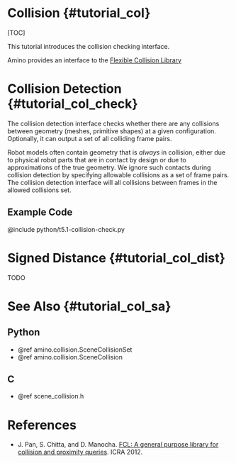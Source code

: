 Collision {#tutorial_col}
=========

[TOC]



This tutorial introduces the collision checking interface.

Amino provides an interface to the [Flexible Collision Library](https://github.com/flexible-collision-library/fcl)

Collision Detection {#tutorial_col_check}
===================

The collision detection interface checks whether there are any
collisions between geometry (meshes, primitive shapes) at a given
configuration.  Optionally, it can output a set of all colliding frame
pairs.

Robot models often contain geometry that is *always* in collision,
either due to physical robot parts that are in contact by design or
due to approximations of the true geometry.  We ignore such contacts
during collision detection by specifying allowable collisions as a set
of frame pairs.  The collision detection interface will all collisions
between frames in the allowed collisions set.

Example Code
------------

@include python/t5.1-collision-check.py

Signed Distance {#tutorial_col_dist}
===============
TODO


See Also {#tutorial_col_sa}
========

## Python
* @ref amino.collision.SceneCollisionSet
* @ref amino.collision.SceneCollision

## C

* @ref scene_collision.h

References
==========


* J. Pan, S. Chitta, and D. Manocha.
  [FCL: A general purpose library for collision and proximity
  queries](https://doi.org/10.1109/ICRA.2012.6225337).
  ICRA 2012.
